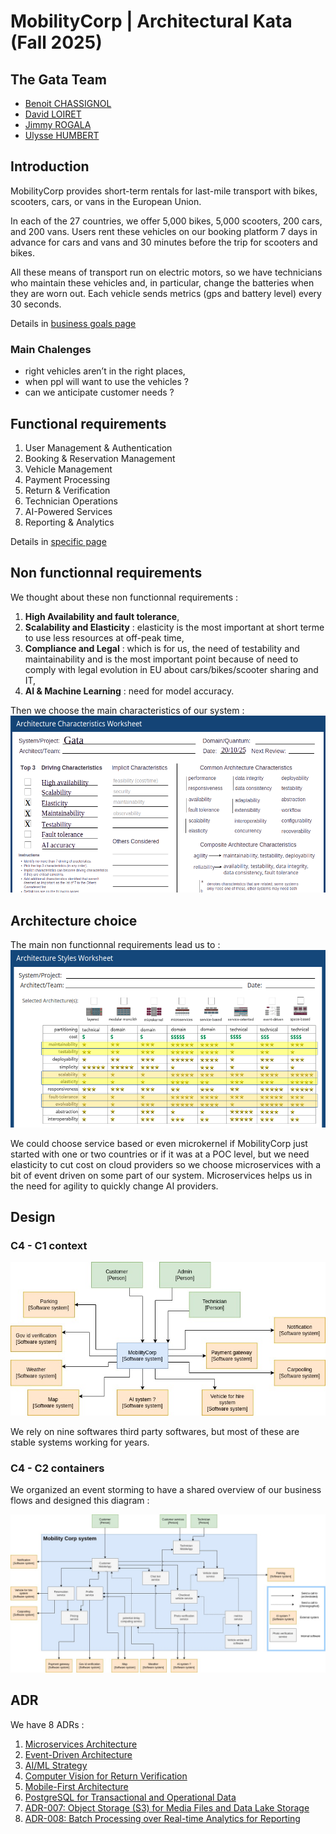 # MobilityCorp | Architectural Kata (Fall 2025)

## The Gata Team

 - [Benoit CHASSIGNOL](https://www.linkedin.com/in/benoit-chassignol-844716a1/)
 - [David LOIRET](https://www.linkedin.com/in/david-loiret/)
 - [Jimmy ROGALA](https://www.linkedin.com/in/jimmy-rogala/)
 - [Ulysse HUMBERT](https://www.linkedin.com/in/ulyssehumbertgonzalez/)

## Introduction

MobilityCorp provides short-term rentals for last-mile transport with bikes, scooters, cars, or vans in the European Union.

In each of the 27 countries, we offer 5,000 bikes, 5,000 scooters, 200 cars, and 200 vans. Users rent these vehicles on our booking platform 7 days in advance
for cars and vans and 30 minutes before the trip for scooters and bikes.

All these means of transport run on electric motors, so we have technicians who maintain these vehicles and, in particular, change the batteries when they are worn out.
Each vehicle sends metrics (gps and battery level) every 30 seconds.

Details in [business goals page](https://github.com/cndys/gata/blob/main/1_business_goals.md)

### Main Chalenges

* right vehicles aren’t in the right places,
* when ppl will want to use the vehicles ?
* can we anticipate customer needs ?

## Functional requirements

1. User Management & Authentication
2. Booking & Reservation Management
3. Vehicle Management
4. Payment Processing
5. Return & Verification
6. Technician Operations
7. AI-Powered Services
8. Reporting & Analytics

Details in [specific page](https://github.com/cndys/gata/blob/main/2_business_requirements.md)

## Non functionnal requirements

We thought about these non functionnal requirements  :

1. **High Availability and fault tolerance**,
2. **Scalability and Elasticity** : elasticity is the most important at short terme to use less resources at off-peak time,
5. **Compliance and Legal** : which is for us, the need of testability and maintainability and is the most important point because of need to comply with legal evolution in EU about cars/bikes/scooter sharing and IT,
9. **AI & Machine Learning** : need for model accuracy.

Then we choose the main characteristics of our system :
![characteristics choice](resources/architecture-characteristics-worksheet.png)

## Architecture choice
The main non functionnal requirements lead us to :
![architecture choice](resources/architecture-styles-worksheet-gata.png)

We could choose service based or even microkernel if MobilityCorp just started with one or two countries
or if it was at a POC level, but we need elasticity to cut cost on cloud providers so we choose microservices
with a bit of event driven on some part of our system. Microservices helps us in the need for agility
to quickly change AI providers.

## Design

### C4 - C1 context 

![context diagramme](resources/gata-C1-context.jpg)

We rely on nine softwares third party softwares,
but most of these are stable systems working for years.

### C4 - C2 containers

We organized an event storming to have a shared overview of our business flows and designed this diagram :

![container diagramme](resources/gata-C2-container.jpg)

## ADR

We have 8 ADRs :
1. [Microservices Architecture](ADRs/ADR-001-microservices-architecture.md)
2. [Event-Driven Architecture](ADRs/ADR-002-event-driven-architecture.md)
3. [AI/ML Strategy](ADRs/ADR-003-AI-ML-strategy.md)
4. [Computer Vision for Return Verification](ADRs/ADR-004-computer-vision-for-return-verification.md)
5. [Mobile-First Architecture](ADRs/ADR-005-mobile-first-architecture.md)
6. [PostgreSQL for Transactional and Operational Data](ADRs/ADR-006-PostgreSQL.md)
7. [ADR-007: Object Storage (S3) for Media Files and Data Lake Storage](ADRs/ADR-007-object-Storage.md)
8. [ADR-008: Batch Processing over Real-time Analytics for Reporting](ADRs/ADR-008-Batch-Processing.md)

